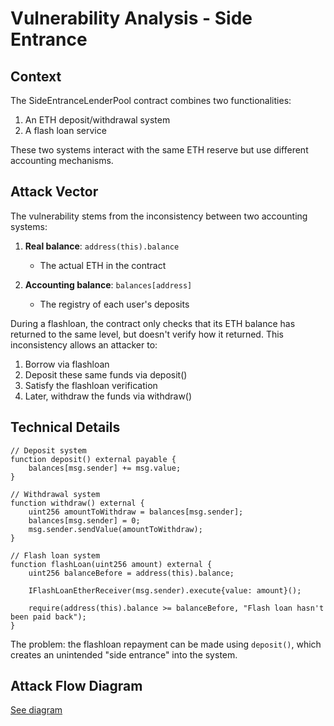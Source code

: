 # Vulnerability Analysis - Side Entrance

## Context
The SideEntranceLenderPool contract combines two functionalities:
1. An ETH deposit/withdrawal system
2. A flash loan service

These two systems interact with the same ETH reserve but use different accounting mechanisms.

## Attack Vector
The vulnerability stems from the inconsistency between two accounting systems:

1. **Real balance**: `address(this).balance`
   - The actual ETH in the contract

2. **Accounting balance**: `balances[address]`
   - The registry of each user's deposits

During a flashloan, the contract only checks that its ETH balance has returned to the same level, but doesn't verify how it returned. This inconsistency allows an attacker to:

1. Borrow via flashloan
2. Deposit these same funds via deposit()
3. Satisfy the flashloan verification
4. Later, withdraw the funds via withdraw()

## Technical Details
```solidity
// Deposit system
function deposit() external payable {
    balances[msg.sender] += msg.value;
}

// Withdrawal system
function withdraw() external {
    uint256 amountToWithdraw = balances[msg.sender];
    balances[msg.sender] = 0;
    msg.sender.sendValue(amountToWithdraw);
}

// Flash loan system
function flashLoan(uint256 amount) external {
    uint256 balanceBefore = address(this).balance;
    
    IFlashLoanEtherReceiver(msg.sender).execute{value: amount}();

    require(address(this).balance >= balanceBefore, "Flash loan hasn't been paid back");        
}
```

The problem: the flashloan repayment can be made using `deposit()`, which creates an unintended "side entrance" into the system.

## Attack Flow Diagram
[See diagram](./diagrams/side-entrance-flow.png)